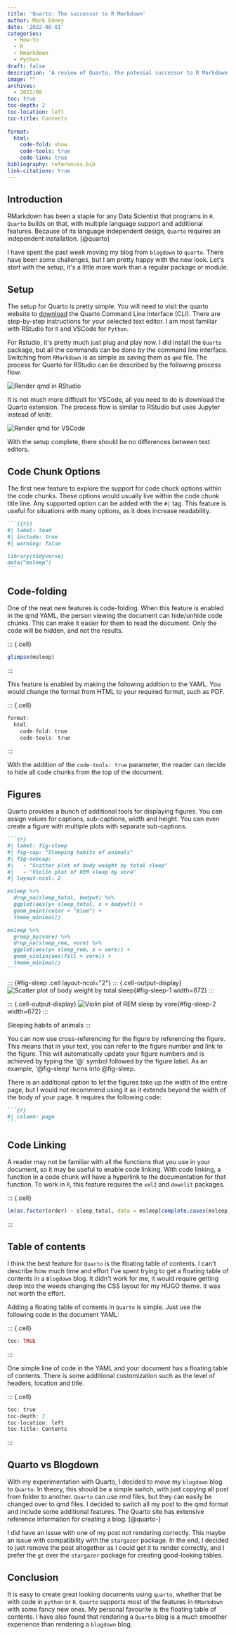 ```yaml
---
title: 'Quarto: The successor to R Markdown'
author: Mark Edney
date: '2022-08-01'
categories:
  - How-to
  - R
  - Rmarkdown
  - Python
draft: false
description: 'A review of Quarto, the potenial successor to R Markdown'
image: ""
archives:
  - 2022/08
toc: true
toc-depth: 2
toc-location: left
toc-title: Contents
  
format: 
  html: 
    code-fold: show
    code-tools: true
    code-link: true
bibliography: references.bib
link-citations: true
---
```



## Introduction

RMarkdown has been a staple for any Data Scientist that programs in `R`. `Quarto` builds on that, with multiple language support and additional features. Because of its language independent design, `Quarto` requires an independent installation. [@quarto]

I have spent the past week moving my blog from `blogdown` to `quarto`. There have been some challenges, but I am pretty happy with the new look. Let's start with the setup, it's a little more work than a regular package or module.

## Setup

The setup for Quarto is pretty simple. You will need to visit the quarto website to [download](https://quarto.org/docs/get-started/) the Quarto Command Line Interface (CLI). There are step-by-step instructions for your selected text editor. I am most familiar with RStudio for `R` and VSCode for `Python`.

For Rstudio, it's pretty much just plug and play now. I did install the `Quarto` package, but all the commands can be done by the command line interface. Switching from `RMarkdown` is as simple as saving them as `qmd` file. The process for Quarto for RStudio can be described by the following process flow:

![Render qmd in RStudio](images/rstudio-qmd-how-it-works.png)

It is not much more difficult for VSCode, all you need to do is download the Quarto extension. The process flow is similar to RStudio but uses Jupyter instead of knitr.

![Render qmd for VSCode](images/qmd-how-it-works.png)

With the setup complete, there should be no differences between text editors.

## Code Chunk Options

The first new feature to explore the support for code chuck options within the code chunks. These options would usually live within the code chunk title line. Any supported option can be added with the `#|` tag. This feature is useful for situations with many options, as it does increase readability.



````markdown
```{{r}}
#| label: load
#| include: true
#| warning: false

library(tidyverse)
data("msleep")
```

````



## Code-folding

One of the neat new features is code-folding. When this feature is enabled in the qmd YAML, the person viewing the document can hide/unhide code chunks. This can make it easier for them to read the document. Only the code will be hidden, and not the results.

::: {.cell}

```{.r .cell-code}
glimpse(msleep)
```
:::

This feature is enabled by making the following addition to the YAML. You would change the format from HTML to your required format, such as PDF.

::: {.cell}

```{.r .cell-code}
format: 
  html: 
    code-fold: true
    code-tools: true
```
:::

With the addition of the `code-tools: true` parameter, the reader can decide to hide all code chunks from the top of the document.

## Figures

Quarto provides a bunch of additional tools for displaying figures. You can assign values for captions, sub-captions, width and height. You can even create a figure with multiple plots with separate sub-captions.


````markdown
```{r}
#| label: fig-sleep
#| fig-cap: "Sleeping habits of animals"
#| fig-subcap:
#|   - "Scatter plot of body weight by total sleep"
#|   - "Violin plot of REM sleep by vore"
#| layout-ncol: 2

msleep %>%
  drop_na(sleep_total, bodywt) %>%
  ggplot(aes(y= sleep_total, x = bodywt)) +
  geom_point(color = "blue") +
  theme_minimal()

msleep %>%
  group_by(vore) %>%
  drop_na(sleep_rem, vore) %>%
  ggplot(aes(y= sleep_rem, x = vore)) +
  geom_violin(aes(fill = vore)) +
  theme_minimal()
```
````


::: {#fig-sleep .cell layout-ncol="2"}
::: {.cell-output-display}
![Scatter plot of body weight by total sleep](index_files/figure-html/fig-sleep-1.png){#fig-sleep-1 width=672}
:::

::: {.cell-output-display}
![Violin plot of REM sleep by vore](index_files/figure-html/fig-sleep-2.png){#fig-sleep-2 width=672}
:::

Sleeping habits of animals
:::


You can now use cross-referencing for the figure by referencing the figure. This means that in your text, you can refer to the figure number and link to the figure. This will automatically update your figure numbers and is achieved by typing the '\@' symbol followed by the figure label. As an example, '\@fig-sleep' turns into @fig-sleep.

There is an additional option to let the figures take up the width of the entire page, but I would not recommend using it as it extends beyond the width of the body of your page. It requires the following code:



````markdown
```{r}
#| column: page
```

````

## Code Linking

A reader may not be familiar with all the functions that you use in your document, so it may be useful to enable code linking. With code linking, a function in a code chunk will have a hyperlink to the documentation for that function. To work in `R`, this feature requires the `xml2` and `downlit` packages.

::: {.cell}

```{.r .cell-code}
lm(as.factor(order) ~ sleep_total, data = msleep[complete.cases(msleep),] )
```
:::

## Table of contents

I think the best feature for `Quarto` is the floating table of contents. I can't describe how much time and effort I've spent trying to get a floating table of contents in a `Blogdown` blog. It didn't work for me, it would require getting deep into the weeds changing the CSS layout for my HUGO theme. It was not worth the effort.

Adding a floating table of contents in `Quarto` is simple. Just use the following code in the document YAML:

::: {.cell}

```{.r .cell-code}
toc: TRUE
```
:::

One simple line of code in the YAML and your document has a floating table of contents. There is some additional customization such as the level of headers, location and title.

::: {.cell}

```{.r .cell-code}
toc: true
toc-depth: 2
toc-location: left
toc-title: Contents
```
:::

## Quarto vs Blogdown

With my experimentation with Quarto, I decided to move my `blogdown` blog to `Quarto`. In theory, this should be a simple switch, with just copying all post from folder to another. `Quarto` can use rmd files, but they can easily be changed over to qmd files. I decided to switch all my post to the qmd format and include some additional features. The Quarto site has extensive reference information for creating a blog. [@quarto-]

I did have an issue with one of my post not rendering correctly. This maybe an issue with compatibility with the `stargazer` package. In the end, I decided to just remove the post altogether as I could get it to render correctly, and I prefer the `gt` over the `stargazer` package for creating good-looking tables.

## Conclusion

It is easy to create great looking documents using `quarto`, whether that be with code in `python` or `R`. `Quarto` supports most of the features in `RMarkdown` with some fancy new ones. My personal favourite is the floating table of contents. I have also found that rendering a `Quarto` blog is a much smoother experience than rendering a `blogdown` blog.

